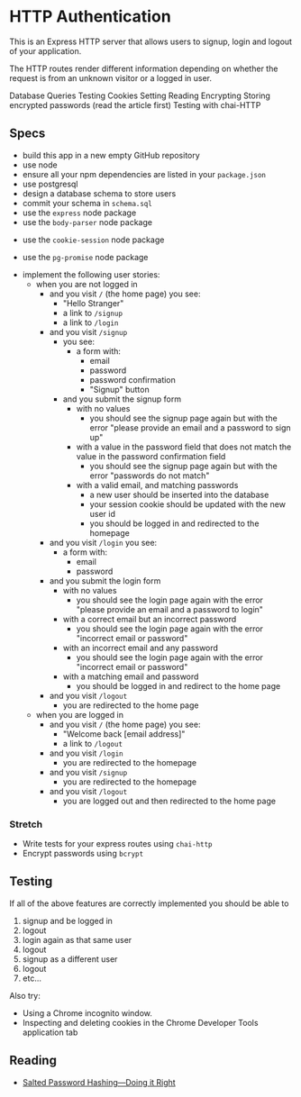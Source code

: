 # HTTP Authentication

This is an Express HTTP server that allows users to signup, login and logout of your application.

The HTTP routes render different information depending on whether the request is from an unknown visitor or a logged in user.

Database
  Queries
  Testing
Cookies
  Setting
  Reading
  Encrypting
    Storing encrypted passwords (read the article first)
Testing with chai-HTTP


## Specs
* build this app in a new empty GitHub repository
* use node
* ensure all your npm dependencies are listed in your `package.json`
* use postgresql
* design a database schema to store users
* commit your schema in `schema.sql` <!-- Did I do this right?-->
* use the `express` node package
* use the `body-parser` node package
- use the `cookie-session` node package
* use the `pg-promise` node package
- implement the following user stories:
  - when you are not logged in
    * and you visit `/` (the home page) you see:
      * "Hello Stranger"
      * a link to `/signup`
      * a link to `/login`
    - and you visit `/signup`
      * you see:
        * a form with:
          * email
          * password
          * password confirmation
          * "Signup" button
      - and you submit the signup form
        - with no values
          - you should see the signup page again but with the error "please provide
          an email and a password to sign up"
        - with a value in the password field that
          does not match the value in the password confirmation field
          - you should see the signup page again but with the error "passwords do
          not match"
        - with a valid email, and matching passwords
          - a new user should be inserted into the database
          - your session cookie should be updated with the new user id
          - you should be logged in and redirected to the homepage
    * and you visit `/login` you see:
      * a form with:
        * email
        * password
    - and you submit the login form
      - with no values
        - you should see the login page again with the error "please provide an
        email and a password to login"
      - with a correct email but an incorrect password
        - you should see the login page again with the error "incorrect email
        or password"
      - with an incorrect email and any password
        - you should see the login page again with the error "incorrect email
        or password"
      - with a matching email and password
        - you should be logged in and redirect to the home page
    - and you visit `/logout`
      - you are redirected to the home page
  - when you are logged in
    - and you visit `/` (the home page) you see:
      - "Welcome back [email address]"
      - a link to `/logout`
    - and you visit `/login`
      - you are redirected to the homepage
    - and you visit `/signup`
      - you are redirected to the homepage
    - and you visit `/logout`
      - you are logged out and then redirected to the home page

### Stretch

- Write tests for your express routes using `chai-http`
- Encrypt passwords using `bcrypt`

## Testing

If all of the above features are correctly implemented you should be able to

1. signup and be logged in
1. logout
1. login again as that same user
1. logout
1. signup as a different user
1. logout
1. etc…

Also try:

- Using a Chrome incognito window.
- Inspecting and deleting cookies in the Chrome Developer Tools application tab

## Reading

- [Salted Password Hashing—Doing it Right](https://crackstation.net/hashing-security.htm)
